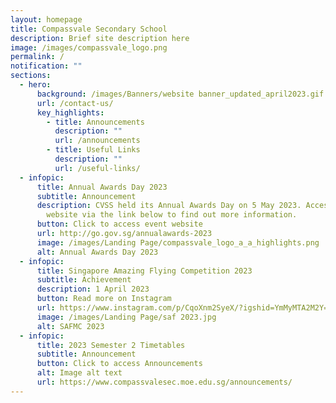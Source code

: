 ```yaml
---
layout: homepage
title: Compassvale Secondary School
description: Brief site description here
image: /images/compassvale_logo.png
permalink: /
notification: ""
sections:
  - hero:
      background: /images/Banners/website banner_updated_april2023.gif
      url: /contact-us/
      key_highlights:
        - title: Announcements
          description: ""
          url: /announcements
        - title: Useful Links
          description: ""
          url: /useful-links/
  - infopic:
      title: Annual Awards Day 2023
      subtitle: Announcement
      description: CVSS held its Annual Awards Day on 5 May 2023. Access the event
        website via the link below to find out more information.
      button: Click to access event website
      url: http://go.gov.sg/annualawards-2023
      image: /images/Landing Page/compassvale_logo_a_a_highlights.png
      alt: Annual Awards Day 2023
  - infopic:
      title: Singapore Amazing Flying Competition 2023
      subtitle: Achievement
      description: 1 April 2023
      button: Read more on Instagram
      url: https://www.instagram.com/p/CqoXnm2SyeX/?igshid=YmMyMTA2M2Y=
      image: /images/Landing Page/saf 2023.jpg
      alt: SAFMC 2023
  - infopic:
      title: 2023 Semester 2 Timetables
      subtitle: Announcement
      button: Click to access Announcements
      alt: Image alt text
      url: https://www.compassvalesec.moe.edu.sg/announcements/
---
```

